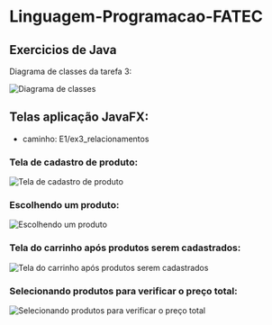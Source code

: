 # Linguagem-Programacao-FATEC

## Exercicios de Java

Diagrama de classes da tarefa 3:

![Diagrama de classes](https://github.com/MateusMSoares/Linguagem-Programacao-FATEC/assets/74261014/bc599bc5-abe3-4bad-b9fb-149f9e6f870c)

## Telas aplicação JavaFX:
- caminho: E1/ex3_relacionamentos

### Tela de cadastro de produto:
![Tela de cadastro de produto](https://github.com/MateusMSoares/Linguagem-Programacao-FATEC/assets/74261014/22209fd1-0ea3-40b0-8b4a-dcc080c596e0)

### Escolhendo um produto:
![Escolhendo um produto](https://github.com/MateusMSoares/Linguagem-Programacao-FATEC/assets/74261014/94f20d5e-2251-41d5-8fdf-14dae4cac46d)

### Tela do carrinho após produtos serem cadastrados:
![Tela do carrinho após produtos serem cadastrados](https://github.com/MateusMSoares/Linguagem-Programacao-FATEC/assets/74261014/a662ee93-cf51-46ff-8a79-1fa2432eec53)

### Selecionando produtos para verificar o preço total:
![Selecionando produtos para verificar o preço total](https://github.com/MateusMSoares/Linguagem-Programacao-FATEC/assets/74261014/505c51d4-0fb0-47bb-9c1f-c887e5547e2f)
